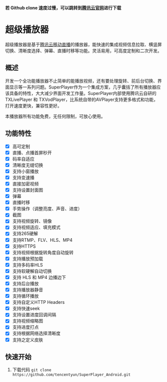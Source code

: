 **若 Github clone 速度过慢，可以跳转到[腾讯云官网](https://cloud.tencent.com/document/product/881/20205)进行下载**
# 超级播放器

超级播放器是基于[腾讯云移动直播](https://cloud.tencent.com/document/product/454/7873)的播放器，能快速的集成视频信息拉取、横竖屏切换、清晰度选择、弹幕、直播时移等功能。灵活易用，可高度定制和二次开发。

## 概述

开发一个全功能播放器不止简单的能播放视频，还有要处理旋转、前后台切换、界面显示等一系列问题。SuperPlayer作为一个集成方案，几乎囊括了所有播放器应该具备的特性，大大减少界面开发工作量。SuperPlayer内部使用腾讯云自研的 TXLivePlayer 和 TXVodPlayer，比系统自带的AVPlayer支持更多格式和功能，打开速度更快，兼容性更好。

本播放器所有功能免费，无任何限制，可放心使用。

## 功能特性

- [x] 高可定制
- [x] 直播、点播首屏秒开
- [x] 码率自适应
- [x] 清晰度无缝切换
- [x] 支持小窗播放
- [x] 支持变速播
- [x] 直接加密视频
- [x] 支持设置封面图
- [x] 弹幕
- [x] 直播时移
- [x] 手势操作（调整亮度、声音、进度）
- [x] 截图
- [x] 支持视频旋转、镜像
- [x] 支持视频适应、填充模式
- [x] 支持265硬解
- [x] 支持RTMP、FLV、HLS、MP4
- [x] 支持HTTPS
- [x] 支持视频根据旋转角度自动旋转
- [x] 支持播放预加载
- [x] 支持多码率HLS
- [x] 支持软硬解自动切换
- [x] 支持 HLS 和 MP4 边播边下
- [x] 支持后台播放
- [x] 支持播放器静音
- [x] 支持循环播放
- [x] 支持自定义HTTP Headers
- [x] 支持快速seek
- [x] 支持设置进度回调间隔
- [x] 支持视频缩略图
- [x] 支持进度打点
- [x] 支持根据网络选择清晰度
- [x] 支持之定义皮肤

## 快速开始

1. 下载代码
`git clone https://github.com/tencentyun/SuperPlayer_Android.git`

